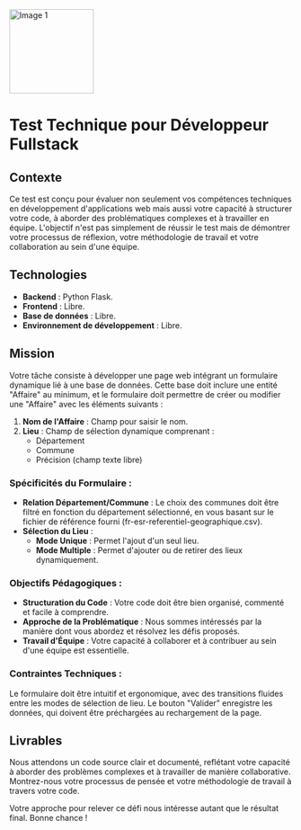 
<img src="./assets/genee.png" alt="Image 1" width="150px">

# Test Technique pour Développeur Fullstack

## Contexte

Ce test est conçu pour évaluer non seulement vos compétences techniques en développement d'applications web mais aussi votre capacité à structurer votre code, à aborder des problématiques complexes et à travailler en équipe. L'objectif n'est pas simplement de réussir le test mais de démontrer votre processus de réflexion, votre méthodologie de travail et votre collaboration au sein d'une équipe.

## Technologies

- **Backend** : Python Flask.
- **Frontend** : Libre.
- **Base de données** : Libre.
- **Environnement de développement** : Libre.

## Mission

Votre tâche consiste à développer une page web intégrant un formulaire dynamique lié à une base de données. Cette base doit inclure une entité "Affaire" au minimum, et le formulaire doit permettre de créer ou modifier une "Affaire" avec les éléments suivants :

1. **Nom de l'Affaire** : Champ pour saisir le nom.
2. **Lieu** : Champ de sélection dynamique comprenant :
   - Département
   - Commune
   - Précision (champ texte libre)

### Spécificités du Formulaire :

- **Relation Département/Commune** : Le choix des communes doit être filtré en fonction du département sélectionné, en vous basant sur le fichier de référence fourni (fr-esr-referentiel-geographique.csv).
- **Sélection du Lieu** :
  - **Mode Unique** : Permet l'ajout d'un seul lieu.
  - **Mode Multiple** : Permet d'ajouter ou de retirer des lieux dynamiquement.

### Objectifs Pédagogiques :

- **Structuration du Code** : Votre code doit être bien organisé, commenté et facile à comprendre.
- **Approche de la Problématique** : Nous sommes intéressés par la manière dont vous abordez et résolvez les défis proposés.
- **Travail d'Équipe** : Votre capacité à collaborer et à contribuer au sein d'une équipe est essentielle.

### Contraintes Techniques :

Le formulaire doit être intuitif et ergonomique, avec des transitions fluides entre les modes de sélection de lieu. Le bouton "Valider" enregistre les données, qui doivent être préchargées au rechargement de la page.

## Livrables

Nous attendons un code source clair et documenté, reflétant votre capacité à aborder des problèmes complexes et à travailler de manière collaborative. Montrez-nous votre processus de pensée et votre méthodologie de travail à travers votre code.

Votre approche pour relever ce défi nous intéresse autant que le résultat final. Bonne chance !